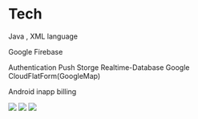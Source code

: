 # Tech
Java , XML language

Google Firebase

Authentication
Push
Storge
Realtime-Database
Google CloudFlatForm(GoogleMap)

Android inapp billing

<img src="https://user-images.githubusercontent.com/37282131/83721042-42c7db80-a675-11ea-8b7a-378e06f58256.png" ></img>
<img src="https://user-images.githubusercontent.com/37282131/83721521-31cb9a00-a676-11ea-9643-c21d56089c24.png" ></img>
<img src="https://user-images.githubusercontent.com/37282131/83721445-0ba5fa00-a676-11ea-821b-6ec3382484d7.png" ></img>
